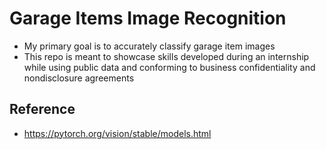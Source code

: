 # Garage Items Image Recognition
- My primary goal is to accurately classify garage item images
- This repo is meant to showcase skills developed during an internship while using public data and conforming to business confidentiality and nondisclosure agreements

## Reference
- https://pytorch.org/vision/stable/models.html

